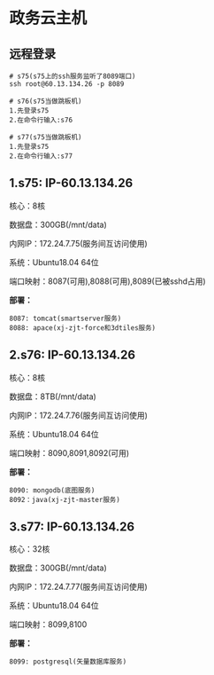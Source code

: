 # 政务云主机
## 远程登录
```
# s75(s75上的ssh服务监听了8089端口)
ssh root@60.13.134.26 -p 8089

# s76(s75当做跳板机)
1.先登录s75
2.在命令行输入:s76

# s77(s75当做跳板机)
1.先登录s75
2.在命令行输入:s77
```
## 1.s75: IP-60.13.134.26
核心：8核

数据盘：300GB(/mnt/data)

内网IP：172.24.7.75(服务间互访问使用)

系统：Ubuntu18.04 64位

端口映射：8087(可用),8088(可用),8089(已被sshd占用)

**部署：**
```
8087: tomcat(smartserver服务)
8088: apace(xj-zjt-force和3dtiles服务)
```

## 2.s76: IP-60.13.134.26
核心：8核

数据盘：8TB(/mnt/data)

内网IP：172.24.7.76(服务间互访问使用)

系统：Ubuntu18.04 64位

端口映射：8090,8091,8092(可用)

**部署：**
```
8090: mongodb(底图服务)
8092：java(xj-zjt-master服务)
```

## 3.s77: IP-60.13.134.26
核心：32核

数据盘：300GB(/mnt/data)

内网IP：172.24.7.77(服务间互访问使用)

系统：Ubuntu18.04 64位

端口映射：8099,8100

**部署：**
```
8099: postgresql(矢量数据库服务)
```


